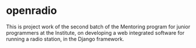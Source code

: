 # openradio

This is project work of the second batch of the Mentoring program for junior programmers at the Institute, on developing a web integrated software for running a radio station, in the Django framework. 
